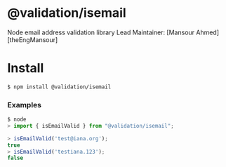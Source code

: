 # @validation/isemail

Node email address validation library
Lead Maintainer: [Mansour Ahmed][theEngMansour]

Install
=======

```sh
$ npm install @validation/isemail
```
### Examples

```js
$ node
> import { isEmailValid } from "@validation/isemail";

> isEmailValid('test@iana.org');
true
> isEmailValid('testiana.123');
false
```